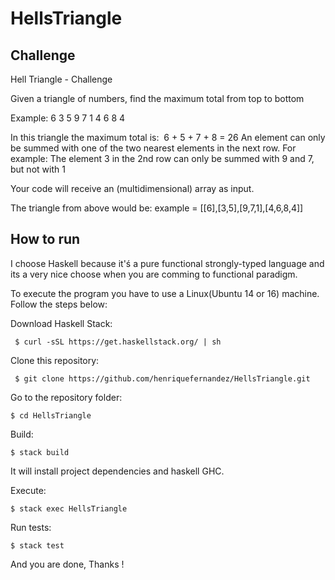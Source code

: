 # HellsTriangle

## Challenge

Hell Triangle - Challenge

Given a triangle of numbers, find the maximum total from top to bottom

Example:
6
3 5
9 7 1
4 6 8 4


In this triangle the maximum total is: ​ 6 + 5 + 7 + 8 = 26
An element can only be summed with one of the two nearest elements in the next row.
For example: The element 3 in the 2nd row can only be summed with 9 and 7, but not with
1

Your code will receive an (multidimensional) array as input.

The triangle from above would be:
example = [[6],[3,5],[9,7,1],[4,6,8,4]]

## How to run

I choose Haskell because it'ś a pure functional strongly-typed language and its a very nice choose when you are comming to functional paradigm.

To execute the program you have to use a Linux(Ubuntu 14 or 16) machine. Follow the steps below:

Download Haskell Stack:

` 
$ curl -sSL https://get.haskellstack.org/ | sh
`

Clone this repository:

` 
$ git clone https://github.com/henriquefernandez/HellsTriangle.git
`

Go to the repository folder:

`
$ cd HellsTriangle
`

Build:

`
$ stack build
`

It will install project dependencies and haskell GHC.


Execute:

`
$ stack exec HellsTriangle
`

Run tests:

`
$ stack test 
`

And you are done, Thanks !
